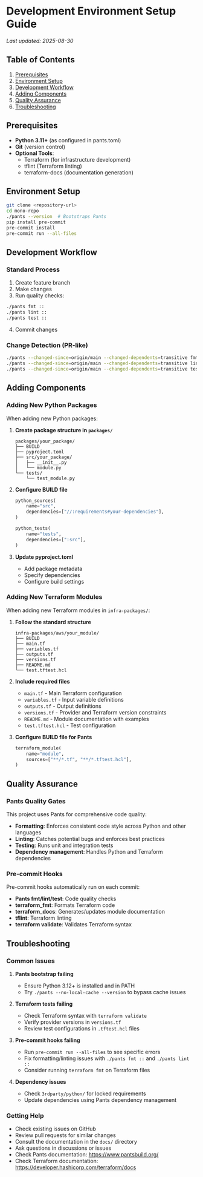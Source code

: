 # Development Environment Setup Guide
*Last updated: 2025-08-30*

## Table of Contents
1. [Prerequisites](#prerequisites)
2. [Environment Setup](#environment-setup)
3. [Development Workflow](#development-workflow)
4. [Adding Components](#adding-components)
5. [Quality Assurance](#quality-assurance)
6. [Troubleshooting](#troubleshooting)

## Prerequisites
- **Python 3.11+** (as configured in pants.toml)
- **Git** (version control)
- **Optional Tools**:
  - Terraform (for infrastructure development)
  - tflint (Terraform linting)
  - terraform-docs (documentation generation)

## Environment Setup
```bash
git clone <repository-url>
cd mono-repo
./pants --version  # Bootstraps Pants
pip install pre-commit
pre-commit install
pre-commit run --all-files
```

## Development Workflow
### Standard Process
1. Create feature branch
2. Make changes
3. Run quality checks:
```bash
./pants fmt ::
./pants lint ::
./pants test ::
```
4. Commit changes

### Change Detection (PR-like)
```bash
./pants --changed-since=origin/main --changed-dependents=transitive fmt
./pants --changed-since=origin/main --changed-dependents=transitive lint
./pants --changed-since=origin/main --changed-dependents=transitive test
```

## Adding Components
### Adding New Python Packages

When adding new Python packages:

1. **Create package structure in `packages/`**
   ```
   packages/your_package/
   ├── BUILD
   ├── pyproject.toml
   ├── src/your_package/
   │   ├── __init__.py
   │   └── module.py
   └── tests/
       └── test_module.py
   ```

2. **Configure BUILD file**
   ```python
   python_sources(
       name="src",
       dependencies=["//:requirements#your-dependencies"],
   )

   python_tests(
       name="tests",
       dependencies=[":src"],
   )
   ```

3. **Update pyproject.toml**
   - Add package metadata
   - Specify dependencies
   - Configure build settings

### Adding New Terraform Modules

When adding new Terraform modules in `infra-packages/`:

1. **Follow the standard structure**
   ```
   infra-packages/aws/your_module/
   ├── BUILD
   ├── main.tf
   ├── variables.tf
   ├── outputs.tf
   ├── versions.tf
   ├── README.md
   └── test.tftest.hcl
   ```

2. **Include required files**
   - `main.tf` - Main Terraform configuration
   - `variables.tf` - Input variable definitions
   - `outputs.tf` - Output definitions
   - `versions.tf` - Provider and Terraform version constraints
   - `README.md` - Module documentation with examples
   - `test.tftest.hcl` - Test configuration

3. **Configure BUILD file for Pants**
   ```python
   terraform_module(
       name="module",
       sources=["**/*.tf", "**/*.tftest.hcl"],
   )
   ```

## Quality Assurance

### Pants Quality Gates

This project uses Pants for comprehensive code quality:

- **Formatting**: Enforces consistent code style across Python and other languages
- **Linting**: Catches potential bugs and enforces best practices
- **Testing**: Runs unit and integration tests
- **Dependency management**: Handles Python and Terraform dependencies

### Pre-commit Hooks

Pre-commit hooks automatically run on each commit:

- **Pants fmt/lint/test**: Code quality checks
- **terraform_fmt**: Formats Terraform code
- **terraform_docs**: Generates/updates module documentation
- **tflint**: Terraform linting
- **terraform validate**: Validates Terraform syntax

## Troubleshooting

### Common Issues

1. **Pants bootstrap failing**
   - Ensure Python 3.12+ is installed and in PATH
   - Try `./pants --no-local-cache --version` to bypass cache issues

2. **Terraform tests failing**
   - Check Terraform syntax with `terraform validate`
   - Verify provider versions in `versions.tf`
   - Review test configurations in `.tftest.hcl` files

3. **Pre-commit hooks failing**
   - Run `pre-commit run --all-files` to see specific errors
   - Fix formatting/linting issues with `./pants fmt ::` and `./pants lint ::`
   - Consider running `terraform fmt` on Terraform files

4. **Dependency issues**
   - Check `3rdparty/python/` for locked requirements
   - Update dependencies using Pants dependency management

### Getting Help

- Check existing issues on GitHub
- Review pull requests for similar changes
- Consult the documentation in the `docs/` directory
- Ask questions in discussions or issues
- Check Pants documentation: https://www.pantsbuild.org/
- Check Terraform documentation: https://developer.hashicorp.com/terraform/docs
